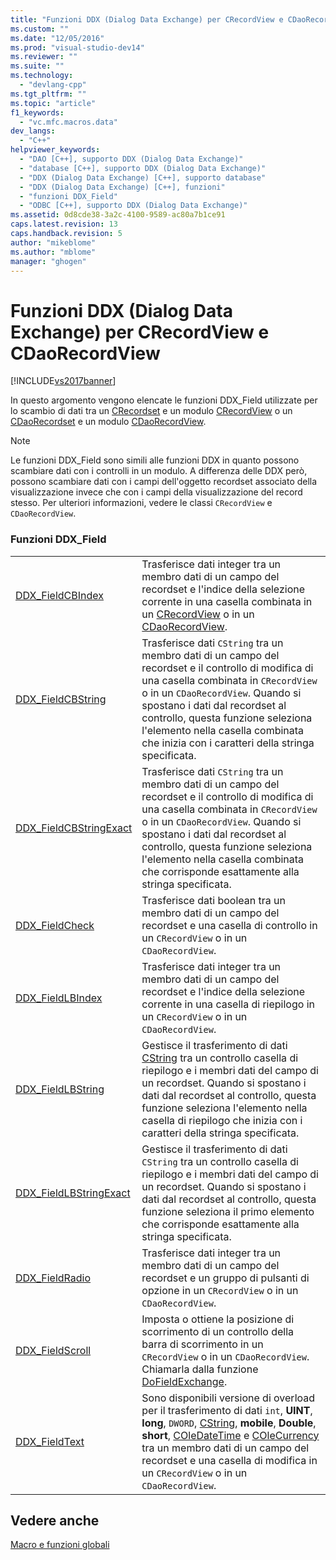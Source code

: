 ```yaml
---
title: "Funzioni DDX (Dialog Data Exchange) per CRecordView e CDaoRecordView | Microsoft Docs"
ms.custom: ""
ms.date: "12/05/2016"
ms.prod: "visual-studio-dev14"
ms.reviewer: ""
ms.suite: ""
ms.technology: 
  - "devlang-cpp"
ms.tgt_pltfrm: ""
ms.topic: "article"
f1_keywords: 
  - "vc.mfc.macros.data"
dev_langs: 
  - "C++"
helpviewer_keywords: 
  - "DAO [C++], supporto DDX (Dialog Data Exchange)"
  - "database [C++], supporto DDX (Dialog Data Exchange)"
  - "DDX (Dialog Data Exchange) [C++], supporto database"
  - "DDX (Dialog Data Exchange) [C++], funzioni"
  - "funzioni DDX_Field"
  - "ODBC [C++], supporto DDX (Dialog Data Exchange)"
ms.assetid: 0d8cde38-3a2c-4100-9589-ac80a7b1ce91
caps.latest.revision: 13
caps.handback.revision: 5
author: "mikeblome"
ms.author: "mblome"
manager: "ghogen"
---
```

# Funzioni DDX (Dialog Data Exchange) per CRecordView e CDaoRecordView
[!INCLUDE[vs2017banner](../../assembler/inline/includes/vs2017banner.md)]

In questo argomento vengono elencate le funzioni DDX\_Field utilizzate per lo scambio di dati tra un [CRecordset](../../mfc/reference/crecordset-class.md) e un modulo [CRecordView](../../mfc/reference/crecordview-class.md) o un [CDaoRecordset](../../mfc/reference/cdaorecordset-class.md) e un modulo [CDaoRecordView](../../mfc/reference/cdaorecordview-class.md).  
  
> [!NOTE]
>  Le funzioni DDX\_Field sono simili alle funzioni DDX in quanto possono scambiare dati con i controlli in un modulo.  A differenza delle DDX però, possono scambiare dati con i campi dell'oggetto recordset associato della visualizzazione invece che con i campi della visualizzazione del record stesso.  Per ulteriori informazioni, vedere le classi `CRecordView` e `CDaoRecordView`.  
  
### Funzioni DDX\_Field  
  
|||  
|-|-|  
|[DDX\_FieldCBIndex](../Topic/DDX_FieldCBIndex.md)|Trasferisce dati integer tra un membro dati di un campo del recordset e l'indice della selezione corrente in una casella combinata in un [CRecordView](../../mfc/reference/crecordview-class.md) o in un [CDaoRecordView](../../mfc/reference/cdaorecordview-class.md).|  
|[DDX\_FieldCBString](../Topic/DDX_FieldCBString.md)|Trasferisce dati `CString` tra un membro dati di un campo del recordset e il controllo di modifica di una casella combinata in `CRecordView` o in un `CDaoRecordView`.  Quando si spostano i dati dal recordset al controllo, questa funzione seleziona l'elemento nella casella combinata che inizia con i caratteri della stringa specificata.|  
|[DDX\_FieldCBStringExact](../Topic/DDX_FieldCBStringExact.md)|Trasferisce dati `CString` tra un membro dati di un campo del recordset e il controllo di modifica di una casella combinata in `CRecordView` o in un `CDaoRecordView`.  Quando si spostano i dati dal recordset al controllo, questa funzione seleziona l'elemento nella casella combinata che corrisponde esattamente alla stringa specificata.|  
|[DDX\_FieldCheck](../Topic/DDX_FieldCheck.md)|Trasferisce dati boolean tra un membro dati di un campo del recordset e una casella di controllo in un `CRecordView` o in un `CDaoRecordView`.|  
|[DDX\_FieldLBIndex](../Topic/DDX_FieldLBIndex.md)|Trasferisce dati integer tra un membro dati di un campo del recordset e l'indice della selezione corrente in una casella di riepilogo in un `CRecordView` o in un `CDaoRecordView`.|  
|[DDX\_FieldLBString](../Topic/DDX_FieldLBString.md)|Gestisce il trasferimento di dati [CString](../../atl-mfc-shared/reference/cstringt-class.md) tra un controllo casella di riepilogo e i membri dati del campo di un recordset.  Quando si spostano i dati dal recordset al controllo, questa funzione seleziona l'elemento nella casella di riepilogo che inizia con i caratteri della stringa specificata.|  
|[DDX\_FieldLBStringExact](../Topic/DDX_FieldLBStringExact.md)|Gestisce il trasferimento di dati `CString` tra un controllo casella di riepilogo e i membri dati del campo di un recordset.  Quando si spostano i dati dal recordset al controllo, questa funzione seleziona il primo elemento che corrisponde esattamente alla stringa specificata.|  
|[DDX\_FieldRadio](../Topic/DDX_FieldRadio.md)|Trasferisce dati integer tra un membro dati di un campo del recordset e un gruppo di pulsanti di opzione in un `CRecordView` o in un `CDaoRecordView`.|  
|[DDX\_FieldScroll](../Topic/DDX_FieldScroll.md)|Imposta o ottiene la posizione di scorrimento di un controllo della barra di scorrimento in un `CRecordView` o in un `CDaoRecordView`.  Chiamarla dalla funzione [DoFieldExchange](../Topic/CDaoRecordset::DoFieldExchange.md).|  
|[DDX\_FieldText](../Topic/DDX_FieldText.md)|Sono disponibili versione di overload per il trasferimento di dati `int`, **UINT**, **long**, `DWORD`, [CString](../../atl-mfc-shared/reference/cstringt-class.md), **mobile**, **Double**, **short**, [COleDateTime](../../atl-mfc-shared/reference/coledatetime-class.md) e [COleCurrency](../../mfc/reference/colecurrency-class.md) tra un membro dati di un campo del recordset e una casella di modifica in un `CRecordView` o in un `CDaoRecordView`.|  
  
## Vedere anche  
 [Macro e funzioni globali](../../mfc/reference/mfc-macros-and-globals.md)